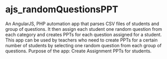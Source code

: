 # ajs_randomQuestionsPPT
An AngularJS, PHP automation app that parses CSV files of students and group of questions. It then assign each student one random question from each category and creates PPTs for each question assigned for a student.
This app can be used by teachers who need to create PPTs for a certain number of students by selecting one random question from each group of questions.
Purpose of the app: Create Assignment PPTs for students.
